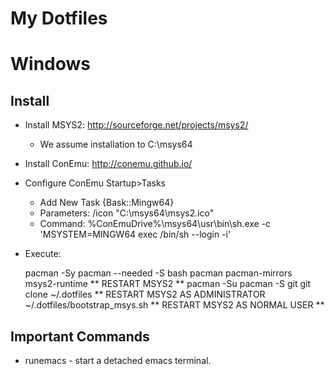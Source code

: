 # My Dotfiles

# Windows
## Install
* Install MSYS2: http://sourceforge.net/projects/msys2/
    - We assume installation to C:\msys64
* Install ConEmu: http://conemu.github.io/
* Configure ConEmu Startup>Tasks
    - Add New Task {Bask::Mingw64}
    - Parameters: /icon "C:\msys64\msys2.ico"
    - Command: %ConEmuDrive%\msys64\usr\bin\sh.exe -c 'MSYSTEM=MINGW64 exec /bin/sh --login -i'
* Execute:

    pacman -Sy
    pacman --needed -S bash pacman pacman-mirrors msys2-runtime
    ** RESTART MSYS2 **
    pacman -Su
    pacman -S git
    git clone <dotfilerepo> ~/.dotfiles
    ** RESTART MSYS2 AS ADMINISTRATOR
    ~/.dotfiles/bootstrap_msys.sh
    ** RESTART MSYS2 AS NORMAL USER **

## Important Commands
* runemacs - start a detached emacs terminal.
